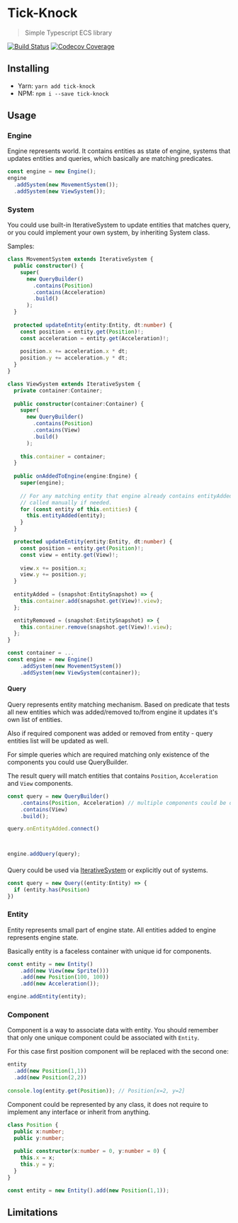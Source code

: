 # Tick-Knock
> Simple Typescript ECS library

[![Build Status](https://travis-ci.org/mayakwd/tick-knock.svg?branch=master)](https://travis-ci.org/mayakwd/tick-knock)
[![Codecov Coverage](https://img.shields.io/codecov/c/github/mayakwd/tick-knock/develop.svg?style=flat-square)](https://codecov.io/gh/mayakwd/tick-knock/)

## Installing

- Yarn: `yarn add tick-knock`
- NPM: `npm i --save tick-knock`

## Usage

### Engine

Engine represents world. It contains entities as state of engine, systems that updates entities
and queries, which basically are matching predicates.

```typescript
const engine = new Engine();
engine
  .addSystem(new MovementSystem());
  .addSystem(new ViewSystem());
```

### System

You could use built-in IterativeSystem to update entities that matches query, or you could
implement your own system, by inheriting System class.

Samples:

```typescript
class MovementSystem extends IterativeSystem {
  public constructor() {
    super(
      new QueryBuilder()
        .contains(Position)
        .contains(Acceleration)
        .build()
      );
  }
  
  protected updateEntity(entity:Entity, dt:number) {
    const position = entity.get(Position)!;
    const acceleration = entity.get(Acceleration)!;
    
    position.x += acceleration.x * dt;
    position.y += acceleration.y * dt;
  }
}
```

```typescript
class ViewSystem extends IterativeSystem {
  private container:Container;
  
  public constructor(container:Container) {
    super(
      new QueryBuilder()
        .contains(Position)
        .contains(View)
        .build()
      );
    
    this.container = container;
  }
  
  public onAddedToEngine(engine:Engine) {
    super(engine);
    
    // For any matching entity that engine already contains entityAdded must be
    // called manually if needed.
    for (const entity of this.entities) {
      this.entityAdded(entity);
    }
  }

  protected updateEntity(entity:Entity, dt:number) {
    const position = entity.get(Position)!;
    const view = entity.get(View)!;
    
    view.x += position.x;
    view.y += position.y;
  }  
  
  entityAdded = (snapshot:EntitySnapshot) => {
    this.container.add(snapshot.get(View)!.view);
  };

  entityRemoved = (snapshot:EntitySnapshot) => {
    this.container.remove(snapshot.get(View)!.view);
  };
}

const container = ...
const engine = new Engine()
    .addSystem(new MovementSystem())
    .addSystem(new ViewSystem(container));
```

#### Query

Query represents entity matching mechanism. Based on predicate that tests all new entities
which was added/removed to/from engine it updates it's own list of entities.

Also if required component was added or removed from entity - query entities list will be
updated as well.

For simple queries which are required matching only existence of the components you could
use QueryBuilder.

The result query will match entities that contains `Position`, `Acceleration` and `View` components.
```typescript
const query = new QueryBuilder()
    .contains(Position, Acceleration) // multiple components could be defined
    .contains(View)
    .build();

query.onEntityAdded.connect()



engine.addQuery(query);
```

####

Query could be used via [IterativeSystem](#System) or explicitly out of systems.

```typescript
const query = new Query((entity:Entity) => {
  if (entity.has(Position)
})
```


### Entity
Entity represents small part of engine state. All entities added to engine represents 
engine state.

Basically entity is a faceless container with unique id for components. 
```typescript
const entity = new Entity()
    .add(new View(new Sprite()))
    .add(new Position(100, 100))
    .add(new Acceleration());

engine.addEntity(entity);
``` 

### Component
Component is a way to associate data with entity. You should remember that only one unique
component could be associated with `Entity`.

For this case first position component will be replaced with the second one: 
```typescript
entity
  .add(new Position(1,1))
  .add(new Position(2,2))
  
console.log(entity.get(Position)); // Position[x=2, y=2]
``` 

Component could be represented by any class, it does not require to implement any interface
or inherit from anything.

```typescript
class Position {
  public x:number;
  public y:number;
  
  public constructor(x:number = 0, y:number = 0) {
    this.x = x;
    this.y = y;
  }
}

const entity = new Entity().add(new Position(1,1));
```

## Limitations

